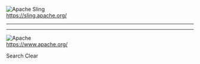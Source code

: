 ![Apache Sling][image0]\
<https://sling.apache.org/>

---

---

![Apache][image1]\
<https://www.apache.org/>

Search Clear

[image0]: https://main--testkarlslingreleases--aemdemos.hlx.page/media_1730dde7db06450c836710b49c0a7a69eef91366a.png#width=768&height=392

[image1]: https://main--testkarlslingreleases--aemdemos.hlx.page/media_141a2924d181cbd29302788e487b8e202d85cabb1.png#width=197&height=80

